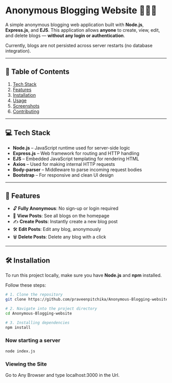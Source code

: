 # Anonymous Blogging Website 🕵️‍♂️📝

A simple anonymous blogging web application built with **Node.js**, **Express.js**, and **EJS**. This application allows **anyone** to create, view, edit, and delete blogs — **without any login or authentication**.

Currently, blogs are not persisted across server restarts (no database integration).

---

## 📑 Table of Contents

1. [Tech Stack](#tech-stack)
2. [Features](#features)
3. [Installation](#installation)
4. [Usage](#usage)
5. [Screenshots](#screenshots)
6. [Contributing](#contributing)

---

## 💻 Tech Stack

- **Node.js** – JavaScript runtime used for server-side logic
- **Express.js** – Web framework for routing and HTTP handling
- **EJS** – Embedded JavaScript templating for rendering HTML
- **Axios** – Used for making internal HTTP requests
- **Body-parser** – Middleware to parse incoming request bodies
- **Bootstrap** – For responsive and clean UI design

---

## 🚀 Features

- 🔓 **Fully Anonymous**: No sign-up or login required
- 📰 **View Posts**: See all blogs on the homepage
- ✍️ **Create Posts**: Instantly create a new blog post
- 🛠️ **Edit Posts**: Edit any blog, anonymously
- 🗑️ **Delete Posts**: Delete any blog with a click

---

## 🛠️ Installation

To run this project locally, make sure you have **Node.js** and **npm** installed.

Follow these steps:

```bash
# 1. Clone the repository
git clone https://github.com/praveenpitchika/Anonymous-Blogging-website.git

# 2. Navigate into the project directory
cd Anonymous-Blogging-website

# 3. Installing dependencies
npm install

```

### Now starting a server
```
node index.js
```

### Viewing the Site

Go to Any Browser and type localhost:3000 in the Url.

